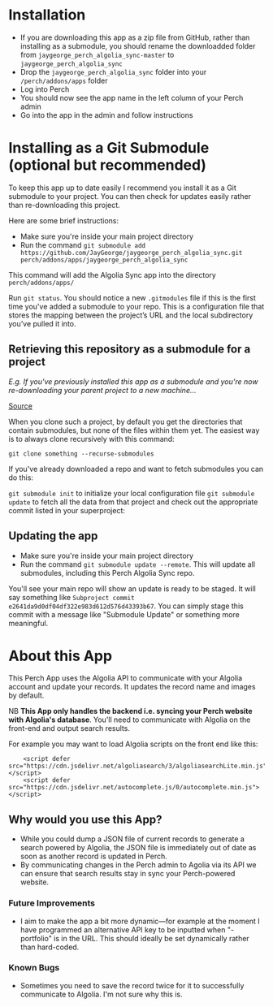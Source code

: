 # Installation
- If you are downloading this app as a zip file from GitHub, rather than installing as a submodule, you should rename the downloadded folder from `jaygeorge_perch_algolia_sync-master` to `jaygeorge_perch_algolia_sync`
- Drop the `jaygeorge_perch_algolia_sync` folder into your `/perch/addons/apps` folder
- Log into Perch
- You should now see the app name in the left column of your Perch admin
- Go into the app in the admin and follow instructions

# Installing as a Git Submodule (optional but recommended)
To keep this app up to date easily I recommend you install it as a Git submodule to your project. You can then check for updates easily rather than re-downloading this project.

Here are some brief instructions:

- Make sure you're inside your main project directory
- Run the command `git submodule add https://github.com/JayGeorge/jaygeorge_perch_algolia_sync.git perch/addons/apps/jaygeorge_perch_algolia_sync`

This command will add the Algolia Sync app into the directory `perch/addons/apps/`

Run `git status`. You should notice a new `.gitmodules` file if this is the first time you've added a submodule to your repo. This is a configuration file that stores the mapping between the project’s URL and the local subdirectory you’ve pulled it into.

## Retrieving this repository as a submodule for a project
_E.g. If you've previously installed this app as a submodule and you're now re-downloading your parent project to a new machine…_

[Source](https://git-scm.com/book/en/v2/Git-Tools-Submodules)

When you clone such a project, by default you get the directories that contain submodules, but none of the files within them yet.
The easiest way is to always clone recursively with this command:

    git clone something --recurse-submodules

If you've already downloaded a repo and want to fetch submodules you can do this:

`git submodule init` to initialize your local configuration file
`git submodule update` to fetch all the data from that project and check out the appropriate commit listed in your superproject:

## Updating the app
- Make sure you're inside your main project directory
- Run the command `git submodule update --remote`. This will update all submodules, including this Perch Algolia Sync repo.

You'll see your main repo will show an update is ready to be staged. It will say something like `Subproject commit e2641da9d0df04df322e983d612d576d43393b67`. You can simply stage this commit with a message like "Submodule Update" or something more meaningful.

# About this App
This Perch App uses the Algolia API to communicate with your Algolia account and update your records. It updates the record name and images by default.

NB **This App only handles the backend i.e. syncing your Perch website with Algolia's database**. You'll need to communicate with Algolia on the front-end and output search results.

For example you may want to load Algolia scripts on the front end like this:

```
    <script defer src="https://cdn.jsdelivr.net/algoliasearch/3/algoliasearchLite.min.js"></script>
    <script defer src="https://cdn.jsdelivr.net/autocomplete.js/0/autocomplete.min.js"></script>
```

## Why would you use this App?
- While you could dump a JSON file of current records to generate a search powered by Algolia, the JSON file is immediately out of date as soon as another record is updated in Perch.
- By communicating changes in the Perch admin to Agolia via its API we can ensure that search results stay in sync your Perch-powered website.

### Future Improvements
- I aim to make the app a bit more dynamic—for example at the moment I have programmed an alternative API key to be inputted when "-portfolio" is in the URL. This should ideally be set dynamically rather than hard-coded.

### Known Bugs
- Sometimes you need to save the record twice for it to successfully communicate to Algolia. I'm not sure why this is.